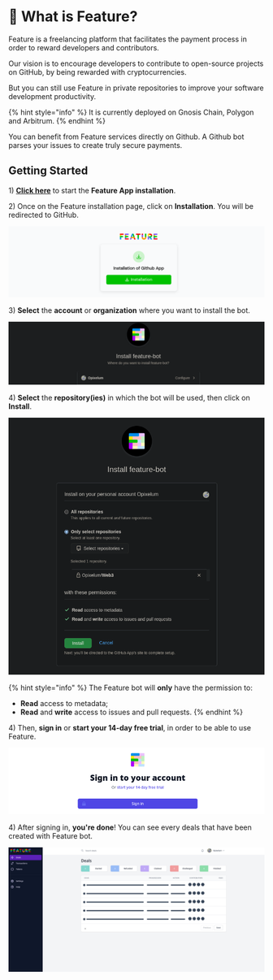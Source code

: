 # 🤖 What is Feature?

Feature is a freelancing platform that facilitates the payment process in order to reward developers and contributors.

Our vision is to encourage developers to contribute to open-source projects on GitHub, by being rewarded with cryptocurrencies.

But you can still use Feature in private repositories to improve your software development productivity.

{% hint style="info" %}
It is currently deployed on Gnosis Chain, Polygon and Arbitrum.
{% endhint %}

You can benefit from Feature services directly on Github. A Github bot parses your issues to create truly secure payments.

## Getting Started

1\) **[Click here](https://beta.v1.evm.app.feature.sh)** to start the **Feature App installation**.

2\) Once on the Feature installation page, click on **Installation**. You will be redirected to GitHub.

![Feature installation page](<.gitbook/assets/installation.png>)

3\) **Select** the **account** or **organization** where you want to install the bot.

![GitHub account/organization selection](<.gitbook/assets/installation_select_account.png>)

4\) **Select** the **repository(ies)** in which the bot will be used, then click on **Install**.

![Repository selection](<.gitbook/assets/github_installation.png>)

{% hint style="info" %}
The Feature bot will **only** have the permission to:
- **Read** access to metadata;
- **Read** and **write** access to issues and pull requests.
{% endhint %}


4\) Then, **sign in** or **start your 14-day free trial**, in order to be able to use Feature.

![Sign in or start your free trial](<.gitbook/assets/feature_signin.png>)

4\) After signing in, **you're done**! You can see every deals that have been created with Feature bot.

![Feature's deals page](<.gitbook/assets/feature_deals.png>)
